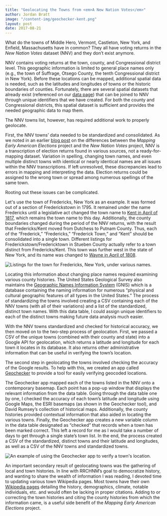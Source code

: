 ```yaml
---
title: "Geolocating the Towns from <em>A New Nation Votes</em>"
author: Jordan Bratt
image: "/content-img/geochecker-kent.png"
layout: post
date: 2017-08-21
---
```


What do the towns of Middle Hero, Vermont, Castleton, New York, and
Enfield, Massachusetts have in common? They all have voting returns in
the *New Nation Votes* dataset (NNV) and they don’t exist anymore.

NNV contains voting returns at the town, county, and Congressional
district level. This geographic information is limited to general place
names only (e.g., the town of Suffrage, Otsego County, the tenth
Congressional district in New York). Before these locations can be
mapped, additional spatial data is needed, such as the latitudes and
longitudes of towns or the historic boundaries of counties. Fortunately,
there are several spatial datasets that already exist (referenced on our
[data page](/data/)) that can be joined to NNV through unique identifiers that
we have created. For both the county and Congressional districts, this
spatial dataset is sufficient and provides the needed geographic data to
map them.

The NNV towns list, however, has required additional work to properly
geolocate.

First, the NNV towns’ data needed to be standardized and consolidated.
As we noted in an earlier [blog post]({{site.url}}/blog/2017/04/19/differences-with-nnv.html) on the differences between the
*Mapping Early American Elections* project and the *New Nation Votes*
project, NNV is a transcription of election returns found in various
sources, not a ready-for-mapping dataset. Variation in spelling,
changing town names, and even multiple distinct towns with identical or
nearly identical names are all issues within the NNV transcriptions. If
left unresolved, these discrepancies lead to errors in mapping and
interpreting the data. Election returns could be assigned to the wrong
town or spread among numerous spellings of the same town.

Rooting out these issues can be complicated.

Let's use the town of Fredericks, New York as an example. It was formed
out of a section of Frederickstown in 1795. It remained under the name
Fredericks until a legislative act changed the town name to [Kent in
April of 1817](https://archive.org/stream/historyofputnamc00pell#page/674/mode/2up), which remains the town name to this day. Additionally,
the county boundaries changed during the period of the NNV returns, with
the result that Fredericks/Kent moved from Dutchess to Putnam County.
Thus, each of the “Frederick,” “Fredericks,” “Frederick Town,” and
“Kent” should be consolidated into a single town. Different listings for
Frederickstown/Fredericktown in Stueben County actually refer to a town
distinct from Fredericks/Kent. This town was further west in the state
of New York, and its name was changed to [Wayne in April of 1808](https://archive.org/stream/historyofsteuben00clay#page/428/mode/2up).

![Listings for the town for Fredericks, New York, under various names.]({{site.url}}/content-img/frederick-ny.png)

Locating this information about changing place names required examining
various county histories. The United States Geological Survey also
maintains the [Geographic Names Information System](https://geonames.usgs.gov/domestic/index.html) (GNIS) which is a
database containing the naming information for numerous “physical and
cultural geographic features of all types in the United States.” The
process of standardizing the towns involved creating a CSV containing
each of the NNV towns (with all of their variations) and a list of the
standardized, distinct town names. With this data table, I could assign
unique identifiers to each of the distinct towns making future data
analysis much easier.

With the NNV towns standardized and checked for historical accuracy, we
then moved on to the two-step process of geolocation. First, we passed a
CSV of the unique towns (combined with their county and state) into a
Google API for geolocation, which returns a latitude and longitude for
each town it locates in its database. It also returns other
administrative information that can be useful in verifying the town’s
location.

The second step in geolocating the towns involved checking the accuracy
of the Google results. To help with this, we created an app called
[Geochecker](https://github.com/lmullen/geochecker) to provide a tool for easily verifying geocoded locations.

The Geochecker app mapped each of the towns listed in the NNV onto a 
contemporary basemap. Each point has a pop-up window that displays the relevant 
information from the data table. Going through the data table one by one, I 
checked the accuracy of each town’s latitude and longitude using Google Maps, 
the ESRI basemaps (as shown in the Geochecker tool), and David Rumsey’s 
collection of historical maps. Additionally, the county histories provided 
contextual information that also aided in locating the various towns. Finally, 
the Geochecker app creates a new variable column in the data table designated 
as “checked” that records when a town has been marked correct. This left a 
record for me as I would take a number of days to get through a single state’s 
town list. In the end, the process created a CSV of the standardized, distinct 
towns and their latitude and longitudes, as well as a CSV of the NNV towns and 
standardized towns.

![An example of using the Geochecker app to verify a town's location.]({{site.url}}/content-img/geochecker-kent.png)

An important secondary result of geolocating towns was the gathering of
local and town histories. In line with RRCHNM’s goal to democratize
history, and wanting to share the wealth of information I was reading, I
devoted time to updating various town Wikipedia pages. Most towns have
their own [Wikipedia pages](https://en.wikipedia.org/wiki/Vienna,_New_York) detailing the history, demographics,
climate, notable individuals, etc. and would often be lacking in proper
citations. Adding to or correcting the town histories and citing the
county histories from which the information came, is a useful side benefit of the *Mapping Early American Elections* project.
